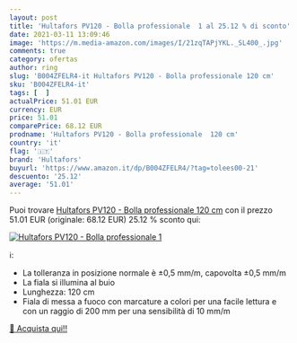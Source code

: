 ```yaml
---
layout: post
title: 'Hultafors PV120 - Bolla professionale  1 al 25.12 % di sconto'
date: 2021-03-11 13:09:46
image: 'https://m.media-amazon.com/images/I/21zqTAPjYKL._SL400_.jpg'
comments: true
category: ofertas
author: ring
slug: 'B004ZFELR4-it Hultafors PV120 - Bolla professionale 120 cm'
sku: 'B004ZFELR4-it'
tags: [  ]
actualPrice: 51.01 EUR
currency: EUR
price: 51.01
comparePrice: 68.12 EUR
prodname: 'Hultafors PV120 - Bolla professionale  120 cm'
country: 'it'
flag: '🇮🇹'
brand: 'Hultafors'
buyurl: 'https://www.amazon.it/dp/B004ZFELR4/?tag=tolees00-21'
descuento: '25.12'
average: '51.01'
---
```


Puoi trovare [Hultafors PV120 - Bolla professionale  120 cm](https://www.amazon.it/dp/B004ZFELR4/?tag=tolees00-21) con il prezzo 51.01 EUR (originale: 68.12 EUR) 25.12 % sconto qui:

[![Hultafors PV120 - Bolla professionale  1](https://m.media-amazon.com/images/I/21zqTAPjYKL._SL400_.jpg)](https://www.amazon.it/dp/B004ZFELR4/?tag=tolees00-21)

ℹ️:

- La tolleranza in posizione normale è ±0,5 mm/m, capovolta ±0,5 mm/m
- La fiala si illumina al buio
- Lunghezza: 120 cm
- Fiala di messa a fuoco con marcature a colori per una facile lettura e con un raggio di 200 mm per una sensibilità di 10 mm/m

[🛒 Acquista qui!!](https://www.amazon.it/dp/B004ZFELR4/?tag=tolees00-21)
